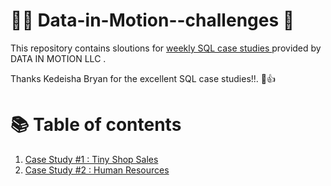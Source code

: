 # :seedling:🍂 Data-in-Motion--challenges 🍁


This repository contains sloutions for [weekly SQL case studies  ](https://d-i-motion.com/) provided by DATA IN MOTION LLC .


Thanks Kedeisha Bryan for the excellent SQL case studies!!.  💐👍

 # 📚 Table of contents
 
   1. [Case Study #1 : Tiny Shop Sales]()
   2. [Case Study #2 : Human Resources](https://github.com/akansha1104/Data-in-Motion--challenges/tree/main/case%20study%20%232-%20human%20resources)
   
   
   
   
   
   


